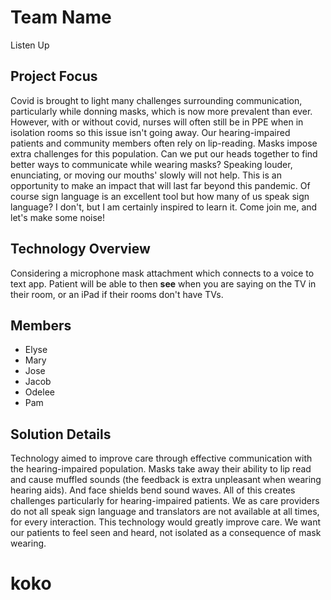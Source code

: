 # Team Name
Listen Up

## Project Focus

Covid is brought to light many challenges surrounding communication, particularly while donning masks, which is now more prevalent than ever. However, with or without covid, nurses will often still be in PPE when in isolation rooms so this issue isn't going away. Our hearing-impaired patients and community members often rely on lip-reading. Masks impose extra challenges for this population. Can we put our heads together to find better ways to communicate while wearing masks? Speaking louder, enunciating, or moving our mouths' slowly will not help. This is an opportunity to make an impact that will last far beyond this pandemic. Of course sign language is an excellent tool but how many of us speak sign language? I don't, but I am certainly inspired to learn it. Come join me, and let's make some noise!

## Technology Overview
Considering a microphone mask attachment which connects to a voice to text app. Patient will be able to then **see** when you are saying on the TV in their room, or an iPad if their rooms don't have TVs.

## Members 
* Elyse
* Mary
* Jose
* Jacob
* Odelee
* Pam

## Solution Details
Technology aimed to improve care through effective communication with the hearing-impaired population. Masks take away their ability to lip read and cause muffled sounds (the feedback is extra unpleasant when wearing hearing aids). And face shields bend sound waves. All of this creates challenges particularly for hearing-impaired patients. We as care providers do not all speak sign language and translators are not available at all times, for every interaction. This technology would greatly improve care. We want our patients to feel seen and heard, not isolated as a consequence of mask wearing.  

# koko
